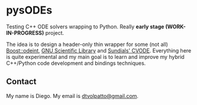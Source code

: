 # pysODEs

Testing C++ ODE solvers wrapping to Python. Really **early stage (WORK-IN-PROGRESS)** project.

The idea is to design a header-only thin wrapper for some (not all) [Boost::odeint](https://headmyshoulder.github.io/odeint-v2/),
[GNU Scientific Library](https://www.gnu.org/software/gsl/doc/html/ode-initval.html) and
[Sundials' CVODE](https://computing.llnl.gov/projects/sundials). Everything here is quite
experimental and my main goal is to learn and improve my hybrid C++/Python code development and
bindings techniques.

## Contact

My name is Diego. My email is dtvolpatto@gmail.com.
